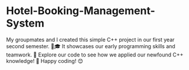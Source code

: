 # Hotel-Booking-Management-System
My groupmates and I created this simple C++ project in our first year second semester. 👥🎓 It showcases our early programming skills and teamwork. 🤝 Explore our code to see how we applied our newfound C++ knowledge! 🌟 Happy coding! 😊
